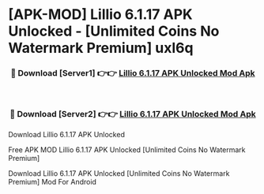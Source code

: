 # [APK-MOD] Lillio 6.1.17 APK Unlocked - [Unlimited Coins No Watermark Premium] uxl6q



<div align="center">
<h3>🔴 Download [Server1] 👉👉 <a href="https://momento.my/?title=Lillio_6.1.17_APK_Unlocked">Lillio 6.1.17 APK Unlocked Mod Apk</a></h3><br>

<h3>🔴 Download [Server2] 👉👉 <a href="https://momento.my/?title=Lillio_6.1.17_APK_Unlocked">Lillio 6.1.17 APK Unlocked Mod Apk</a></h3>
</div>



Download Lillio 6.1.17 APK Unlocked 

Free APK MOD Lillio 6.1.17 APK Unlocked [Unlimited Coins No Watermark Premium]

Download Lillio 6.1.17 APK Unlocked [Unlimited Coins No Watermark Premium] Mod For Android
